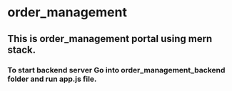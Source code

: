 # order_management
## This is order_management portal using mern stack.
### To start backend server Go into order_management_backend folder and run app.js file.
